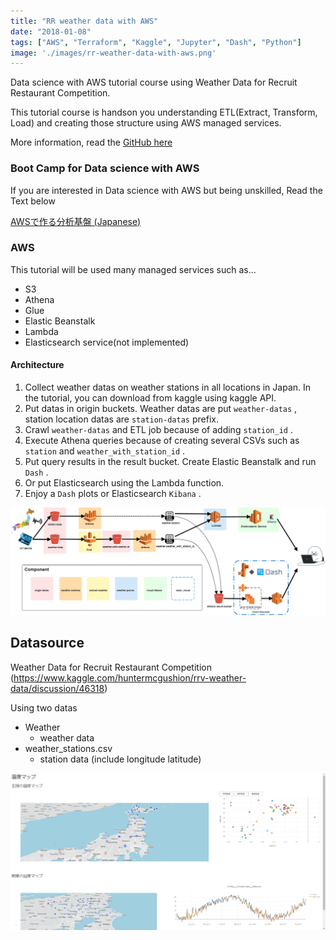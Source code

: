 ```yaml
---
title: "RR weather data with AWS"
date: "2018-01-08"
tags: ["AWS", "Terraform", "Kaggle", "Jupyter", "Dash", "Python"]
image: './images/rr-weather-data-with-aws.png'
---
```


Data science with AWS tutorial course using Weather Data for Recruit Restaurant Competition.

This tutorial course is handson you understanding ETL(Extract, Transform, Load) and creating those structure using AWS managed services.

More information, read the [GitHub here]

### Boot Camp for Data science with AWS

If you are interested in Data science with AWS but being unskilled, Read the Text below

[AWSで作る分析基盤 (Japanese)
](https://www.slideshare.net/tubone24/aws-158992259)

### AWS

This tutorial will be used many managed services such as...

- S3
- Athena
- Glue
- Elastic Beanstalk
- Lambda
- Elasticsearch service(not implemented)

#### Architecture

1. Collect weather datas on weather stations in all locations in Japan. In the tutorial, you can download from kaggle using kaggle API.
2. Put datas in origin buckets. Weather datas are put `weather-datas` , station location datas are `station-datas` prefix.
3. Crawl `weather-datas` and ETL job because of adding `station_id` .
4. Execute Athena queries because of creating several CSVs such as `station` and `weather_with_station_id` .
5. Put query results in the result bucket. Create Elastic Beanstalk and run `Dash` .
6. Or put Elasticsearch using the Lambda function.
7. Enjoy a `Dash` plots or Elasticsearch `Kibana` .

![architecture](https://raw.githubusercontent.com/tubone24/rr-weather-data-with-aws/master/docs/images/architect.png)

## Datasource
Weather Data for Recruit Restaurant Competition
(https://www.kaggle.com/huntermcgushion/rrv-weather-data/discussion/46318)

Using two datas

- Weather
  - weather data
- weather_stations.csv
  - station data (include longitude latitude)
  
![](./images/rr-weather-data-with-aws1.png)

<!--- reference links --->
[GitHub here]: <https://github.com/tubone24/rr-weather-data-with-aws>
[demo here]: <https://rr-weather-data-with-aws-demo.herokuapp.com/>
